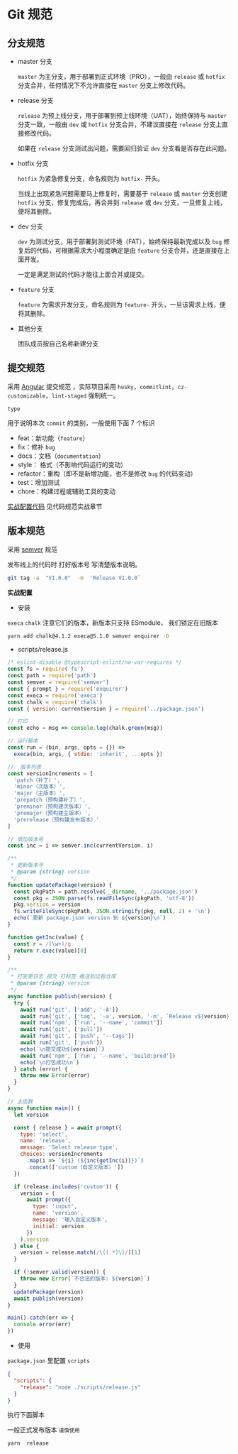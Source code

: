 # Git 规范

## 分支规范

- master 分支

  `master` 为主分支，用于部署到正式环境（PRO），一般由 `release` 或 `hotfix` 分支合并，任何情况下不允许直接在 `master` 分支上修改代码。

- release 分支

  `release` 为预上线分支，用于部署到预上线环境（UAT），始终保持与 `master` 分支一致，一般由 `dev` 或 `hotfix` 分支合并，不建议直接在 `release` 分支上直接修改代码。

  如果在 `release` 分支测试出问题，需要回归验证 `dev` 分支看是否存在此问题。

- hotfix 分支

  `hotfix` 为紧急修复分支，命名规则为 `hotfix-` 开头。

  当线上出现紧急问题需要马上修复时，需要基于 `release` 或 `master` 分支创建 `hotfix` 分支，修复完成后，再合并到 `release` 或 `dev` 分支，一旦修复上线，便将其删除。

- dev 分支

  `dev` 为测试分支，用于部署到测试环境（FAT），始终保持最新完成以及 `bug` 修复后的代码，可根据需求大小程度确定是由 `feature` 分支合并，还是直接在上面开发。

  一定是满足测试的代码才能往上面合并或提交。

- `feature` 分支

  `feature` 为需求开发分支，命名规则为 `feature-` 开头，一旦该需求上线，便将其删除。

- 其他分支

  团队成员按自己名称新建分支

## 提交规范

采用 [Angular](https://github.com/angular/angular/blob/22b96b9/CONTRIBUTING.md#-commit-message-guidelines) 提交规范 ，实际项目采用 `husky`，`commitlint`，`cz-customizable`，`lint-staged` 强制统一。

`type`

用于说明本次 `commit` 的类别，一般使用下面 7 个标识

- feat：新功能（`feature`）
- fix：修补 `bug`
- docs：文档（`documentation`）
- style： 格式（不影响代码运行的变动）
- refactor：重构（即不是新增功能，也不是修改 `bug` 的代码变动）
- test：增加测试
- chore：构建过程或辅助工具的变动

[实战配置代码](/docs/code/actual-combat/git-hooks.html) 见代码规范实战章节

## 版本规范

采用 [semver](https://semver.org/lang/zh-CN/) 规范

发布线上的代码时 打好版本号 写清楚版本说明。

```sh
git tag -a  "V1.0.0"  -m  'Release V1.0.0`
```

**实战配置**

- 安装

`execa` `chalk` 注意它们的版本，新版本只支持 ESmodule， 我们锁定在旧版本

```sh
yarn add chalk@4.1.2 execa@5.1.0 semver enquirer -D
```

- scripts/release.js

```js
/* eslint-disable @typescript-eslint/no-var-requires */
const fs = require('fs')
const path = require('path')
const semver = require('semver')
const { prompt } = require('enquirer')
const execa = require('execa')
const chalk = require('chalk')
const { version: currentVersion } = require('../package.json')

// 打印
const echo = msg => console.log(chalk.green(msg))

// 运行脚本
const run = (bin, args, opts = {}) =>
  execa(bin, args, { stdio: 'inherit', ...opts })

//  版本列表
const versionIncrements = [
  'patch（补丁）',
  'minor（次版本）',
  'major（主版本）',
  'prepatch（预构建补丁）',
  'preminor（预构建次版本）',
  'premajor（预构建主版本）',
  'prerelease（预构建发布版本）'
]

// 增加版本号
const inc = i => semver.inc(currentVersion, i)

/**
 * 更新版本号
 * @param {string} version
 */
function updatePackage(version) {
  const pkgPath = path.resolve(__dirname, '../package.json')
  const pkg = JSON.parse(fs.readFileSync(pkgPath, 'utf-8'))
  pkg.version = version
  fs.writeFileSync(pkgPath, JSON.stringify(pkg, null, 2) + '\n')
  echo(`更新 package.json version 到 ${version}\n`)
}

function getInc(value) {
  const r = /(\w+)/g
  return r.exec(value)[0]
}

/**
 * 打变更日志 提交 打标签 推送到远程仓库
 * @param {string} version
 */
async function publish(version) {
  try {
    await run('git', ['add', '-A'])
    await run('git', ['tag', '-a', version, '-m', `Release v${version}`])
    await run('npm', ['run', '--name', 'commit'])
    await run('git', ['pull'])
    await run('git', ['push', '--tags'])
    await run('git', ['push'])
    echo(`\n提交成功${version}`)
    await run('npm', ['run', '--name', 'build:prod'])
    echo(`\n打包成功\n`)
  } catch (error) {
    throw new Error(error)
  }
}

// 主函数
async function main() {
  let version

  const { release } = await prompt({
    type: 'select',
    name: 'release',
    message: 'Select release type',
    choices: versionIncrements
      .map(i => `${i} (${inc(getInc(i))})`)
      .concat(['custom（自定义版本）'])
  })

  if (release.includes('custom')) {
    version = (
      await prompt({
        type: 'input',
        name: 'version',
        message: '输入自定义版本',
        initial: version
      })
    ).version
  } else {
    version = release.match(/\((.*)\)/)[1]
  }

  if (!semver.valid(version)) {
    throw new Error(`不合法的版本: ${version}`)
  }
  updatePackage(version)
  await publish(version)
}

main().catch(err => {
  console.error(err)
})
```

- 使用

`package.json` 里配置 `scripts`

```json
{
  "scripts": {
    "release": "node ./scripts/release.js"
  }
}
```

执行下面脚本

一般正式发布版本 `谨慎使用`

```sh
yarn  release
```
